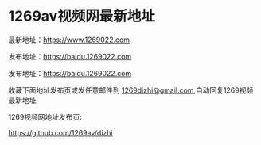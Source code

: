 #  1269av视频网最新地址

最新地址：https://www.1269022.com

发布地址：https://baidu.1269022.com

发布地址：https://baidu.1269022.com

收藏下面地址发布页或发任意邮件到 1269dizhi@gmail.com,自动回复1269视频最新地址

1269视频网地址发布页:

https://github.com/1269av/dizhi

